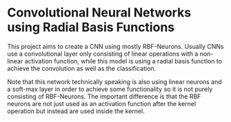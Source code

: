 # Convolutional Neural Networks using Radial Basis Functions
This project aims to create a CNN using mostly RBF-Neurons. Usually CNNs use a convolutional layer only consisting of linear operations with a non-linear activation function, while this model is using a radial basis function to achieve the convolution as well as the classification.

Note that this network technically speaking is also using linear neurons and a soft-max layer in order to achieve some functionality so it is not purely consisting of RBF-Neurons. The important difference is that the RBF neurons are not just used as an activation function after the kernel operation but instead are used inside the kernel.
